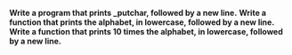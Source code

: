 **Write a program that prints _putchar, followed by a new line.**
**Write a function that prints the alphabet, in lowercase, followed by a new line.**
**Write a function that prints 10 times the alphabet, in lowercase, followed by a new line.**

